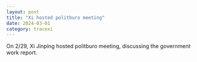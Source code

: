 ```yaml
---
layout: post
title: "Xi hosted politburo meeting"
date: 2024-03-01
category: tracexi
---
```


On 2/29, Xi Jinping hosted politburo meeting, discussing the government work report.

